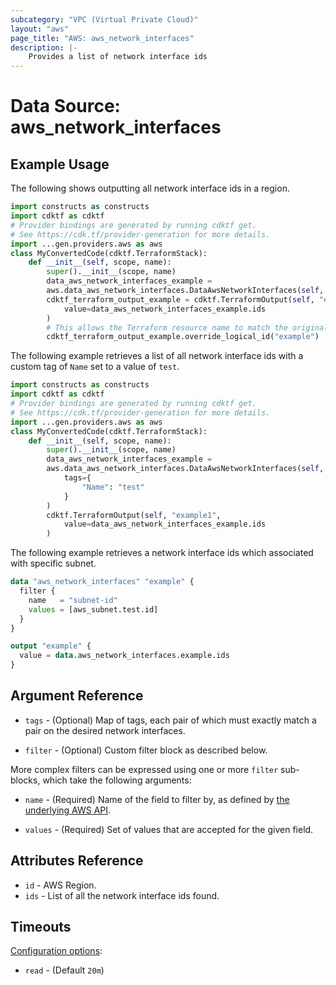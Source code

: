 ```yaml
---
subcategory: "VPC (Virtual Private Cloud)"
layout: "aws"
page_title: "AWS: aws_network_interfaces"
description: |-
    Provides a list of network interface ids
---
```


# Data Source: aws_network_interfaces

## Example Usage

The following shows outputting all network interface ids in a region.

```python
import constructs as constructs
import cdktf as cdktf
# Provider bindings are generated by running cdktf get.
# See https://cdk.tf/provider-generation for more details.
import ...gen.providers.aws as aws
class MyConvertedCode(cdktf.TerraformStack):
    def __init__(self, scope, name):
        super().__init__(scope, name)
        data_aws_network_interfaces_example =
        aws.data_aws_network_interfaces.DataAwsNetworkInterfaces(self, "example")
        cdktf_terraform_output_example = cdktf.TerraformOutput(self, "example_1",
            value=data_aws_network_interfaces_example.ids
        )
        # This allows the Terraform resource name to match the original name. You can remove the call if you don't need them to match.
        cdktf_terraform_output_example.override_logical_id("example")
```

The following example retrieves a list of all network interface ids with a custom tag of `Name` set to a value of `test`.

```python
import constructs as constructs
import cdktf as cdktf
# Provider bindings are generated by running cdktf get.
# See https://cdk.tf/provider-generation for more details.
import ...gen.providers.aws as aws
class MyConvertedCode(cdktf.TerraformStack):
    def __init__(self, scope, name):
        super().__init__(scope, name)
        data_aws_network_interfaces_example =
        aws.data_aws_network_interfaces.DataAwsNetworkInterfaces(self, "example",
            tags={
                "Name": "test"
            }
        )
        cdktf.TerraformOutput(self, "example1",
            value=data_aws_network_interfaces_example.ids
        )
```

The following example retrieves a network interface ids which associated
with specific subnet.

```terraform
data "aws_network_interfaces" "example" {
  filter {
    name   = "subnet-id"
    values = [aws_subnet.test.id]
  }
}

output "example" {
  value = data.aws_network_interfaces.example.ids
}
```

## Argument Reference

* `tags` - (Optional) Map of tags, each pair of which must exactly match
  a pair on the desired network interfaces.

* `filter` - (Optional) Custom filter block as described below.

More complex filters can be expressed using one or more `filter` sub-blocks,
which take the following arguments:

* `name` - (Required) Name of the field to filter by, as defined by
  [the underlying AWS API](https://docs.aws.amazon.com/AWSEC2/latest/APIReference/API_DescribeNetworkInterfaces.html).

* `values` - (Required) Set of values that are accepted for the given field.

## Attributes Reference

* `id` - AWS Region.
* `ids` - List of all the network interface ids found.

## Timeouts

[Configuration options](https://developer.hashicorp.com/terraform/language/resources/syntax#operation-timeouts):

- `read` - (Default `20m`)

<!-- cache-key: cdktf-0.17.0-pre.15 input-f58937c388b9eeb509ed65ae2cc52ec439556a9a41634df323db556da6b3d29f -->